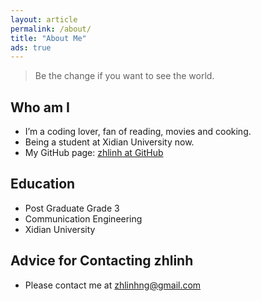 ```yaml
---
layout: article
permalink: /about/
title: "About Me"
ads: true
---
```


> Be the change if you want to see the world.

## Who am I

* I’m a coding lover, fan of reading, movies and cooking.
* Being a student at Xidian University now.
* My GitHub page: [zhlinh at GitHub](https://github.com/zhlinh)

## Education

* Post Graduate Grade 3
* Communication Engineering
* Xidian University

## Advice for Contacting zhlinh

* Please contact me at zhlinhng@gmail.com
